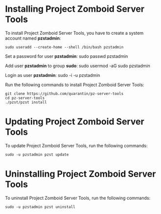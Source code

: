 # Installing Project Zomboid Server Tools
To install Project Zomboid Server Tools, you have to create a system account named **pzstadmin**:

	sudo useradd --create-home --shell /bin/bash pzstadmin

Set a password for user **pzstadmin**:
	sudo passwd pzstadmin

Add user **pzstadmin** to group **sudo**:
	sudo usermod -aG sudo pzstadmin

Login as user **pzstadmin**:
	sudo -i -u pzstadmin

Run the following commands to install Project Zomboid Server Tools:

	git clone https://github.com/quarantin/pz-server-tools
	cd pz-server-tools
	./pzst/pzst install

# Updating Project Zomboid Server Tools
To update Project Zomboid Server Tools, run the following commands:

	sudo -u pzstadmin pzst update

# Uninstalling Project Zomboid Server Tools
To uninstall Project Zomboid Server Tools, run the following commands:

	sudo -u pzstadmin pzst uninstall
